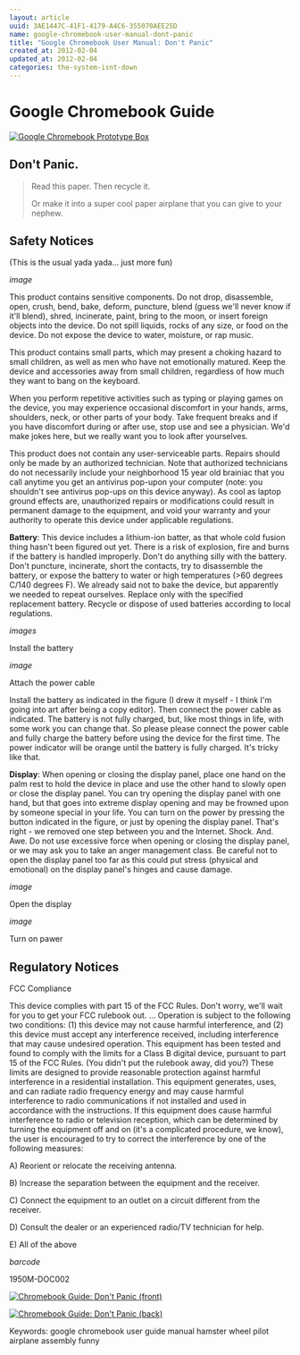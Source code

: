 ```yaml
---
layout: article
uuid: 3AE1447C-41F1-4179-A4C6-355070AEE25D
name: google-chromebook-user-manual-dont-panic
title: "Google Chromebook User Manual: Don't Panic"
created_at: 2012-02-04
updated_at: 2012-02-04
categories: the-system-isnt-down
---
```


Google Chromebook Guide
===

<a href='{{url_root}}/files/chromebook-box-with-hamster-wheel-pilot.jpg'><image
  alt="Google Chromebook Prototype Box"
  src="{{url_root}}/files/chromebook-box-with-hamster-wheel-pilot-thumb.jpg"
  /></a>

Don't Panic.
---
>
> Read this paper. Then recycle it.
>
> Or make it into a super cool paper airplane that you can give to your nephew.

Safety Notices
---
(This is the usual yada yada... just more fun)

*image*

This product contains sensitive components. Do not drop, disassemble, open, crush,
bend, bake, deform, puncture, blend (guess we'll never know if it'll blend), shred,
incinerate, paint, bring to the moon, or insert foreign objects into the device. Do not
spill liquids, rocks of any size, or food on the device. Do not expose the device to
water, moisture, or rap music.

This product contains small parts, which may present a choking hazard to small
children, as well as men who have not emotionally matured. Keep the device and
accessories away from small children, regardless of how much they want to bang on
the keyboard.

When you perform repetitive activities such as typing or playing games on the device,
you may experience occasional discomfort in your hands, arms, shoulders, neck, or
other parts of your body. Take frequent breaks and if you have discomfort during or
after use, stop use and see a physician. We'd make jokes here, but we really want you
to look after yourselves.

This product does not contain any user-serviceable parts. Repairs should only be
made by an authorized technician. Note that authorized technicians do not necessarily
include your neighborhood 15 year old brainiac that you call anytime you get an
antivirus pop-upon your computer (note: you shouldn't see antivirus pop-ups on this
device anyway). As cool as laptop ground effects are, unauthorized repairs or
modifications could result in permanent damage to the equipment, and void your
warranty and your authority to operate this device under applicable regulations.

**Battery**: This device includes a lithium-ion batter, as that whole cold fusion thing
hasn't been figured out yet. There is a risk of explosion, fire and burns if the battery is
handled improperly. Don't do anything silly with the battery. Don't puncture,
incinerate, short the contacts, try to disassemble the battery, or expose the battery to
water or high temperatures (>60 degrees C/140 degrees F). We already said not to
bake the device, but apparently we needed to repeat ourselves. Replace only with the
specified replacement battery. Recycle or dispose of used batteries according to local
regulations.

*images*

Install the battery

*image*

Attach the power cable

Install the battery as indicated in the figure (I drew it myself - I think I'm going into art
after being a copy editor). Then connect the power cable as indicated. The battery is
not fully charged, but, like most things in life, with some work you can change that. So
please please connect the power cable and fully charge the battery before using the
device for the first time. The power indicator will be orange until the battery is fully
charged. It's tricky like that.

**Display**: When opening or closing the display panel, place one hand on the palm rest
to hold the device in place and use the other hand to slowly open or close the display
panel. You can try opening the display panel with one hand, but that goes into
extreme display opening and may be frowned upon by someone special in your life.
You can turn on the power by pressing the button indicated in the figure, or just by
opening the display panel. That's right - we removed one step between you and the
Internet. Shock. And. Awe. Do not use excessive force when opening or closing the
display panel, or we may ask you to take an anger management class. Be careful not
to open the display panel too far as this could put stress (physical and emotional) on
the display panel's hinges and cause damage.

*image*

Open the display

*image*

Turn on pawer

Regulatory Notices
---

FCC Compliance

This device complies with part 15 of the FCC Rules. Don't worry, we'll wait for you to
get your FCC rulebook out. ... Operation is subject to the following two conditions: (1)
this device may not cause harmful interference, and (2) this device must accept any
interference received, including interference that may cause undesired operation. This
equipment has been tested and found to comply with the limits for a Class B digital
device, pursuant to part 15 of the FCC Rules. (You didn't put the rulebook away, did
you?) These limits are designed to provide reasonable protection against harmful
interference in a residential installation. This equipment generates, uses, and can
radiate radio frequency energy and may cause harmful interference to radio
communications if not installed and used in accordance with the instructions. If this
equipment does cause harmful interference to radio or television reception, which can
be determined by turning the equipment off and on (it's a complicated procedure, we
know), the user is encouraged to try to correct the interference by one of the following
measures:

A) Reorient or relocate the receiving antenna.

B) Increase the separation between the equipment and the receiver.

C) Connect the equipment to an outlet on a circuit different from the receiver.

D) Consult the dealer or an experienced radio/TV technician for help.

E) All of the above

*barcode*

1950M-DOC002

<a href='{url_root}}/files/chromebook-user-manual-guide-leaflet-dont-panic-front.jpg'><image
  alt="Chromebook Guide: Don't Panic (front)"
  src="{{url_root}}/files/chromebook-user-manual-guide-leaflet-dont-panic-front-thumb.jpg"
  /></a>

<a href='{{url_root}}/files/chromebook-user-manual-guide-leaflet-dont-panic-back.jpg'><image
  alt="Chromebook Guide: Don't Panic (back)"
  src='{{url_root}}/files/chromebook-user-manual-guide-leaflet-dont-panic-back-thumb.jpg'
  /></a>

Keywords: google chromebook user guide manual hamster wheel pilot airplane assembly funny
